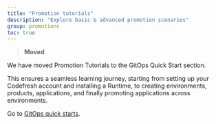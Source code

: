 ```yaml
---
title: "Promotion tutorials"
description: "Explore basic & advanced promotion scenarios"
group: promotions
toc: true
---
```


>**Moved**  

We have moved Promotion Tutorials to the GitOps Quick Start section.

This ensures a seamless learning journey, starting from setting up your Codefresh account and installing a Runtime, to creating environments, products, applications, and finally promoting applications across environments. 

Go to [GitOps quick starts]({{site.baseurl}}/docs/gitops-quick-start/gitops-quick-start/).

